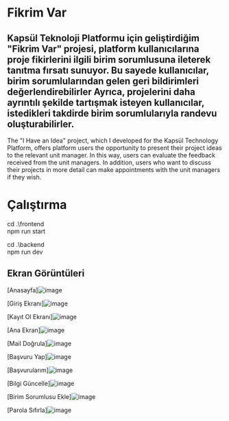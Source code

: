 # Fikrim Var

Kapsül Teknoloji Platformu için geliştirdiğim "Fikrim Var" projesi, platform kullanıcılarına proje fikirlerini ilgili birim sorumlusuna
ileterek tanıtma fırsatı sunuyor. Bu sayede kullanıcılar, birim sorumlularından gelen geri bildirimleri değerlendirebilirler Ayrıca,
projelerini daha ayrıntılı şekilde tartışmak isteyen kullanıcılar, istedikleri takdirde birim sorumlularıyla randevu oluşturabilirler.
-------------------------
The "I Have an Idea" project, which I developed for the Kapsül Technology Platform, offers platform users the opportunity to present
their project ideas to the relevant unit manager. In this way, users can evaluate the feedback received from the unit managers. In addition,
users who want to discuss their projects in more detail can make appointments with the unit managers if they wish. 

# Çalıştırma
cd .\frontend\
npm run start

cd .\backend\
npm run dev


## Ekran Görüntüleri

[Anasayfa]![image](https://github.com/SemaEkmekci/fikrim-var-project/assets/94064744/dab6371a-5455-4375-b64e-11c87fd5763b)

[Giriş Ekranı]![image](https://github.com/SemaEkmekci/fikrim-var-project/assets/94064744/da2f65a3-4b0f-41d1-b25e-adb502a03794)

[Kayıt Ol Ekranı]![image](https://github.com/SemaEkmekci/fikrim-var-project/assets/94064744/bec9d82c-40a6-4244-825c-cfbd00016f8f)

[Ana Ekran]![image](https://github.com/SemaEkmekci/fikrim-var-project/assets/94064744/7ac5ee0d-97ce-42c6-acbc-9e9667ada058)

[Mail Doğrula]![image](https://github.com/SemaEkmekci/fikrim-var-project/assets/94064744/e405423e-e307-428d-aae3-410b0eff247f)

[Başvuru Yap]![image](https://github.com/SemaEkmekci/fikrim-var-project/assets/94064744/f07f7eaf-cf56-47b7-a531-26d4afc60be2)

[Başvurularım]![image](https://github.com/SemaEkmekci/fikrim-var-project/assets/94064744/e70794bf-640e-442a-9620-5261eb75ab20)

[Bilgi Güncelle]![image](https://github.com/SemaEkmekci/fikrim-var-project/assets/94064744/80401ddb-fd85-44cf-bd9f-3a477e208e11)

[Birim Sorumlusu Ekle]![image](https://github.com/SemaEkmekci/fikrim-var-project/assets/94064744/155380a2-88b4-4813-a6c2-3814aead0ebf)

[Parola Sıfırla]![image](https://github.com/SemaEkmekci/fikrim-var-project/assets/94064744/4e4018bb-79ec-4a66-8723-af53183e5fac)






